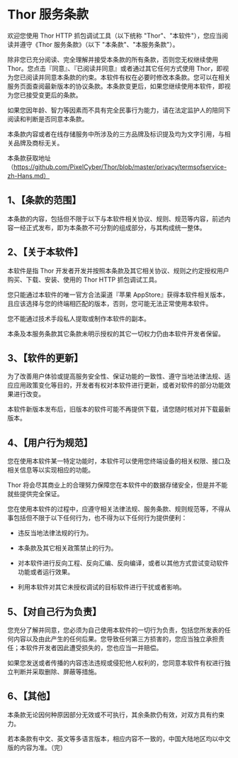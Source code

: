 # Thor 服务条款

欢迎您使用 Thor HTTP 抓包调试工具（以下统称 "Thor"、"本软件"），您应当阅读并遵守《Thor 服务条款》（以下 "本条款"、"本服务条款"）。

除非您已充分阅读、完全理解并接受本条款的所有条款，否则您无权继续使用 Thor。您点击『同意』、『已阅读并同意』或者通过其它任何方式使用 Thor，即视为您已阅读并同意本条款的约束。本软件有权在必要时修改本条款。您可以在相关服务页面查阅最新版本的协议条款。本条款变更后，如果您继续使用本软件，即视为您已接受变更后的条款。

如果您因年龄、智力等因素而不具有完全民事行为能力，请在法定监护人的陪同下阅读和判断是否同意本条款。

本条款内容或者在线存储服务中所涉及的三方品牌及标识提及均为文字引用，与相关品牌及商标无关。

本条款获取地址 （https://github.com/PixelCyber/Thor/blob/master/privacy/termsofservice-zh-Hans.md）


## 1、【条款的范围】

本条款的内容，包括但不限于以下与本软件相关协议、规则、规范等内容，前述内容一经正式发布，即为本条款不可分割的组成部分，与其构成统一整体。


## 2、【关于本软件】

本软件是指 Thor 开发者开发并按照本条款及其它相关协议、规则之约定授权用户购买、下载、安装、使用的 Thor HTTP 抓包调试工具。

您只能通过本软件的唯一官方合法渠道『苹果 AppStore』获得本软件相关版本，且应该选择与您的终端相匹配的版本，否则，您可能无法正常使用本软件。

您不能通过技术手段私人提取或制作本软件的副本。


本条及本服务条款其它条款未明示授权的其它一切权力仍由本软件开发者保留。


## 3、【软件的更新】

为了改善用户体验或提高服务安全性、保证功能的一致性、遵守当地法律法规、适应应用政策变化等目的，开发者有权对本软件进行更新，或者对软件的部分功能效果进行改变。

本软件新版本发布后，旧版本的软件可能不再提供下载，请您随时核对并下载最新版本。


## 4、【用户行为规范】

您在使用本软件某一特定功能时，本软件可以使用您终端设备的相关权限、接口及相关信息等以实现相应的功能。

Thor 将会尽其商业上的合理努力保障您在本软件中的数据存储安全，但是并不能就些提供完全保证。

您在使用本软件的过程中，应遵守相关法律法规、服务条款、规则规范等，不得从事包括但不限于以下任何行为，也不得为以下任何行为提供便利：

- 违反当地法律法规的行为。

- 本条款及其它相关政策禁止的行为。

- 对本软件进行反向工程、反向汇编、反向编译，或者以其他方式尝试变动软件功能或者运行效果。

- 利用本软件对其它未授权调试的目标软件进行干扰或者影响。


## 5、【对自己行为负责】

您充分了解并同意，您必须为自己使用本软件的一切行为负责，包括您所发表的任何内容以及由此产生的任何后果。您导致任何第三方损害的，您应当独立承担责任；本软件开发者因此遭受损失的，您也应当一并赔偿。

如果您发送或者传播的内容违法违规或侵犯他人权利的，您同意本软件有权进行独立判断并采取删除、屏蔽等措施。


## 6、【其他】

本条款无论因何种原因部分无效或不可执行，其余条款仍有效，对双方具有约束力。

若本条款有中文、英文等多语言版本，相应内容不一致的，中国大陆地区均以中文版的内容为准。（完）
